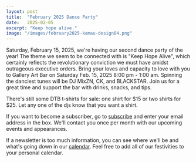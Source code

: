 ```yaml
---
layout: post
title:  "February 2025 Dance Party"
date:   2025-02-05
excerpt: "Keep hope alive."
image: "/images/february2025-kamau-design04.png"
---
```


Saturday, February 15, 2025, we're having our second dance party of the year! The theme we seem to be connected with is "Keep Hope Alive", which certainly reflects the revolutionary conviction we must have amidst outrageous executive orders. Bring your loves and capacity to love with you to Gallery Art Bar on Saturday Feb. 15, 2025 8:00 pm - 1:00 am. Spinning the danciest tunes will be DJ MixZN, CK, and BLACKSTAR. Join us for a great time and support the bar with drinks, snacks, and tips. 

There's still some DTB t-shirts for sale: one shirt for $15 or two shirts for $25. Let any one of the djs know that you want a shirt. 

If you want to become a subscriber, go to [subscribe](https://wearedtb.com/subscribe/) and enter your email address in the box. We'll contact you once per month with our upcoming events and appearances. 

If a newsletter is too much information, you can see where we'll be and what's going down in our [calendar](https://wearedtb.com/calendar/). Feel free to add all of our festivities to your personal calendar.
